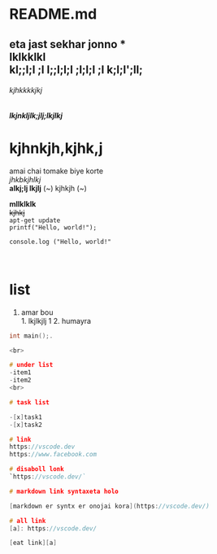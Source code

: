 # README.md
eta jast sekhar jonno
*<!--markdown tutorial-->  
lklkklkl  
kl;;l;l
;l  l;;l;l;l
;l;l;l  ;l
  k;l;l';ll;  
  ---  
  ###### kjhkkkkjkj  
  ##### lkjnkljlk;jlj;lkjlkj  
  # kjhnkjh,kjhk,j  
amai chai tomake biye korte  
*jhkbkjhlkj*  
__alkj;lj lkjlj__
  (~) kjhkjh (~)

  __mllklklk__  
  ~~kjhkj~~  
  `apt-get update`  
  `printf("Hello, world!");`  

```console.log ("Hello, world!"```



<br>

  
  # list
  1. amar bou   
    1. lkjlkjlj
   1     2. humayra

  ```c include <stdio,h>  
  int main();.  

<br>  

# under list 
-item1
-item2
<br>

# task list

-[x]task1
-[x]task2

# link
https://vscode.dev
https://www.facebook.com

# disaboll lonk
`https://vscode.dev/`

# markdown link syntaxeta holo 
  
 [markdown er syntx er onojai kora](https://vscode.dev/) 

 # all link
[a]: https://vscode.dev/

[eat link][a]


